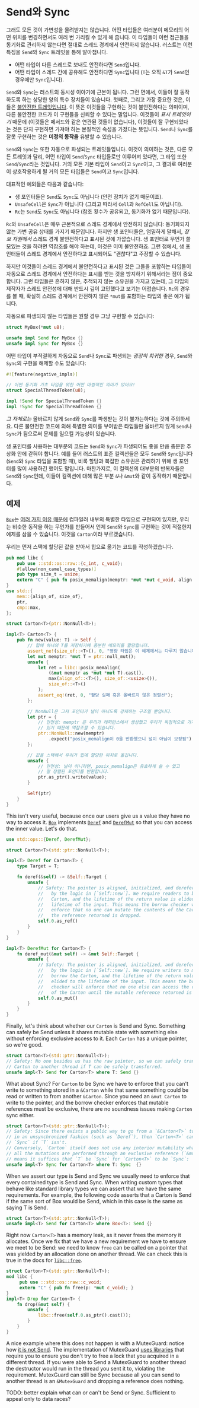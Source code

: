 # Send와 Sync

그래도 모든 것이 가변성을 물려받지는 않습니다. 어떤 타입들은 여러분이 메모리의 어떤 위치를 변경하면서도 여러 번 가리킬 수 있게 해 줍니다. 이 타입들이 이런 접근들을 동기화로 관리하지 않는다면 절대로 스레드 경계에서 안전하지 않습니다. 
러스트는 이런 특징을 `Send`와 `Sync` 트레잇을 통해 알아챕니다.

* 어떤 타입이 다른 스레드로 보내도 안전하다면 `Send`입니다.
* 어떤 타입이 스레드 간에 공유해도 안전하다면 `Sync`입니다 (`T`는 오직 `&T`가 `Send`인 경우에만 `Sync`입니다).

`Send`와 `Sync`는 러스트의 동시성 이야기에 근본이 됩니다. 그런 면에서, 이들이 잘 동작하도록 하는 상당한 양의 특수 장치들이 있습니다. 첫째로, 그리고 가장 중요한 것은, 이들은 [불안전한 트레잇입니다][unsafe_traits]. 
이 뜻은 이것들을 구현하는 것이 불안전하다는 의미이며, 다른 불안전한 코드가 이 구현들을 신뢰할 수 있다는 말입니다. 이것들이 *표시 트레잇이기* 때문에 (이것들은 메서드와 같은 연관된 것들이 없습니다), 
이것들이 잘 구현되었다는 것은 단지 구현하면 가져야 하는 본질적인 속성을 가졌다는 뜻입니다. `Send`나 `Sync`를 잘못 구현하는 것은 **미정의 동작을** 유발할 수 있습니다.

`Send`와 `Sync`는 또한 자동으로 파생되는 트레잇들입니다. 이것이 의미하는 것은, 다른 모든 트레잇과 달리, 어떤 타입이 `Send`/`Sync` 타입들로만 이루어져 있다면, 그 타입 또한 `Send`/`Sync`라는 것입니다. 
거의 모든 기본 타입이 `Send`이고 `Sync`이고, 그 결과로 여러분이 상호작용하게 될 거의 모든 타입들은 `Send`이고 `Sync`입니다. 

대표적인 예외들은 다음과 같습니다:

* 생 포인터들은 `Send`도 `Sync`도 아닙니다 (안전 장치가 없기 때문이죠).
* `UnsafeCell`은 `Sync`가 아닙니다 (그리고 따라서 `Cell`과 `RefCell`도 아닙니다).
* `Rc`는 `Send`도 `Sync`도 아닙니다 (참조 횟수가 공유되고, 동기화가 없기 때문입니다).

`Rc`와 `UnsafeCell`은 매우 근본적으로 스레드 경계에서 안전하지 않습니다: 동기화되지 않는 가변 공유 상태를 가지기 때문입니다. 하지만 생 포인터들은, 엄밀하게 말해서, *정보 차원에서* 스레드 경계 불안전하다고 표시된 것에 가깝습니다. 
생 포인터로 무언가 쓸모있는 것을 하려면 역참조를 해야 하는데, 이것은 이미 불안전하죠. 그런 점에서, 생 포인터들이 스레드 경계에서 안전하다고 표시되어도 "괜찮다"고 주장할 수 있습니다.

하지만 이것들이 스레드 경계에서 불안전하다고 표시된 것은 그들을 포함하는 타입들이 자동으로 스레드 경계에서 안전하다는 표시를 받는 것을 방지하기 위해서라는 점이 중요합니다. 
그런 타입들은 흔하지 않은, 추적되지 않는 소유권을 가지고 있는데, 그 타입의 제작자가 스레드 안전성에 대해 반드시 깊이 고민했다고 보기는 어렵습니다. 
`Rc`의 경우를 볼 때, 확실히 스레드 경계에서 안전하지 않은 `*mut`를 포함하는 타입의 좋은 예가 됩니다.

자동으로 파생되지 않는 타입들은 원할 경우 그냥 구현할 수 있습니다:

```rust
struct MyBox(*mut u8);

unsafe impl Send for MyBox {}
unsafe impl Sync for MyBox {}
```

어떤 타입이 부적절하게 자동으로 `Send`나 `Sync`로 파생되는 *굉장히 희귀한* 경우, `Send`와 `Sync`의 구현을 해제할 수도 있습니다:

```rust
#![feature(negative_impls)]

// 어떤 동기화 기초 타입을 위한 어떤 마법적인 의미가 있어요!
struct SpecialThreadToken(u8);

impl !Send for SpecialThreadToken {}
impl !Sync for SpecialThreadToken {}
```

*그 자체로는* 올바르지 않게 `Send`와 `Sync`를 파생받는 것이 불가는하다는 것에 주의하세요. 다른 불안전한 코드에 의해 특별한 의미를 부여받은 타입들만 올바르지 않게 `Send`나 `Sync`가 됨으로써 문제를 일으킬 가능성이 있습니다.

생 포인터를 사용하는 대부분의 코드는 `Send`와 `Sync`가 파생되어도 좋을 만큼 충분한 추상화 안에 갇혀야 합니다. 예를 들어 러스트의 표준 컬렉션들은 모두 `Send`와 `Sync`입니다 (`Send`와 `Sync` 타입을 포함할 때), 
비록 할당과 복잡한 소유권은 관리하기 위해 생 포인터를 많이 사용하긴 했어도 말입니다. 마찬가지로, 이 컬렉션의 대부분의 반복자들은 `Send`와 `Sync`인데, 이들이 컬렉션에 대해 많은 부분 `&`나 `&mut`와 같이 동작하기 때문입니다.

## 예제

[`Box`][box-doc]는 [여러 가지 이유 때문에][box-is-special] 컴파일러 내부의 특별한 타입으로 구현되어 있지만, 우리는 비슷한 동작을 하는 무언가를 만들어서 언제 `Send`와 `Sync`를 구현하는 것이 적절한지 예제를 삼을 수 있습니다. 
이것을 `Carton`이라 부르겠습니다.

우리는 먼저 스택에 할당된 값을 받아서 힙으로 옮기는 코드를 작성하겠습니다.

```rust
pub mod libc {
    pub use ::std::os::raw::{c_int, c_void};
    #[allow(non_camel_case_types)]
    pub type size_t = usize;
    extern "C" { pub fn posix_memalign(memptr: *mut *mut c_void, align: size_t, size: size_t) -> c_int; }
}
use std::{
    mem::{align_of, size_of},
    ptr,
    cmp::max,
};

struct Carton<T>(ptr::NonNull<T>);

impl<T> Carton<T> {
    pub fn new(value: T) -> Self {
        // 힙에 하나의 T를 저장하기에 충분한 메모리를 할당합니다.
        assert_ne!(size_of::<T>(), 0, "영량 타입은 이 예제에서는 다루지 않습니다");
        let mut memptr: *mut T = ptr::null_mut();
        unsafe {
            let ret = libc::posix_memalign(
                (&mut memptr as *mut *mut T).cast(),
                max(align_of::<T>(), size_of::<usize>()),
                size_of::<T>()
            );
            assert_eq!(ret, 0, "할당 실패 혹은 올바르지 않은 정렬선");
        };

        // NonNull은 그저 포인터가 널이 아니도록 강제하는 구조일 뿐입니다.
        let ptr = {
            // 안전성: memptr 은 우리가 레퍼런스에서 생성했고 우리가 독점적으로 가지고
            // 있기 때문에 역참조할 수 있습니다.
            ptr::NonNull::new(memptr)
                .expect("posix_memalign이 0을 반환했으니 널이 아님이 보장됨")
        };

        // 값을 스택에서 우리가 힙에 할당한 위치로 옮깁니다.
        unsafe {
            // 안전성: 널이 아니라면, posix_memalign은 유효하게 쓸 수 있고
            // 잘 정렬된 포인터를 반환합니다.
            ptr.as_ptr().write(value);
        }

        Self(ptr)
    }
}
```

This isn't very useful, because once our users give us a value they have no way
to access it. [`Box`][box-doc] implements [`Deref`][deref-doc] and
[`DerefMut`][deref-mut-doc] so that you can access the inner value. Let's do
that.

```rust
use std::ops::{Deref, DerefMut};

struct Carton<T>(std::ptr::NonNull<T>);

impl<T> Deref for Carton<T> {
    type Target = T;

    fn deref(&self) -> &Self::Target {
        unsafe {
            // Safety: The pointer is aligned, initialized, and dereferenceable
            //   by the logic in [`Self::new`]. We require readers to borrow the
            //   Carton, and the lifetime of the return value is elided to the
            //   lifetime of the input. This means the borrow checker will
            //   enforce that no one can mutate the contents of the Carton until
            //   the reference returned is dropped.
            self.0.as_ref()
        }
    }
}

impl<T> DerefMut for Carton<T> {
    fn deref_mut(&mut self) -> &mut Self::Target {
        unsafe {
            // Safety: The pointer is aligned, initialized, and dereferenceable
            //   by the logic in [`Self::new`]. We require writers to mutably
            //   borrow the Carton, and the lifetime of the return value is
            //   elided to the lifetime of the input. This means the borrow
            //   checker will enforce that no one else can access the contents
            //   of the Carton until the mutable reference returned is dropped.
            self.0.as_mut()
        }
    }
}
```

Finally, let's think about whether our `Carton` is Send and Sync. Something can
safely be Send unless it shares mutable state with something else without
enforcing exclusive access to it. Each `Carton` has a unique pointer, so
we're good.

```rust
struct Carton<T>(std::ptr::NonNull<T>);
// Safety: No one besides us has the raw pointer, so we can safely transfer the
// Carton to another thread if T can be safely transferred.
unsafe impl<T> Send for Carton<T> where T: Send {}
```

What about Sync? For `Carton` to be Sync we have to enforce that you can't
write to something stored in a `&Carton` while that same something could be read
or written to from another `&Carton`. Since you need an `&mut Carton` to
write to the pointer, and the borrow checker enforces that mutable
references must be exclusive, there are no soundness issues making `Carton`
sync either.

```rust
struct Carton<T>(std::ptr::NonNull<T>);
// Safety: Since there exists a public way to go from a `&Carton<T>` to a `&T`
// in an unsynchronized fashion (such as `Deref`), then `Carton<T>` can't be
// `Sync` if `T` isn't.
// Conversely, `Carton` itself does not use any interior mutability whatsoever:
// all the mutations are performed through an exclusive reference (`&mut`). This
// means it suffices that `T` be `Sync` for `Carton<T>` to be `Sync`:
unsafe impl<T> Sync for Carton<T> where T: Sync  {}
```

When we assert our type is Send and Sync we usually need to enforce that every
contained type is Send and Sync. When writing custom types that behave like
standard library types we can assert that we have the same requirements.
For example, the following code asserts that a Carton is Send if the same
sort of Box would be Send, which in this case is the same as saying T is Send.

```rust
struct Carton<T>(std::ptr::NonNull<T>);
unsafe impl<T> Send for Carton<T> where Box<T>: Send {}
```

Right now `Carton<T>` has a memory leak, as it never frees the memory it allocates.
Once we fix that we have a new requirement we have to ensure we meet to be Send:
we need to know `free` can be called on a pointer that was yielded by an
allocation done on another thread. We can check this is true in the docs for
[`libc::free`][libc-free-docs].

```rust
struct Carton<T>(std::ptr::NonNull<T>);
mod libc {
     pub use ::std::os::raw::c_void;
     extern "C" { pub fn free(p: *mut c_void); }
}
impl<T> Drop for Carton<T> {
    fn drop(&mut self) {
        unsafe {
            libc::free(self.0.as_ptr().cast());
        }
    }
}
```

A nice example where this does not happen is with a MutexGuard: notice how
[it is not Send][mutex-guard-not-send-docs-rs]. The implementation of MutexGuard
[uses libraries][mutex-guard-not-send-comment] that require you to ensure you
don't try to free a lock that you acquired in a different thread. If you were
able to Send a MutexGuard to another thread the destructor would run in the
thread you sent it to, violating the requirement. MutexGuard can still be Sync
because all you can send to another thread is an `&MutexGuard` and dropping a
reference does nothing.

TODO: better explain what can or can't be Send or Sync. Sufficient to appeal
only to data races?

[unsafe_traits]: safe-unsafe-meaning.html
[box-doc]: https://doc.rust-lang.org/std/boxed/struct.Box.html
[box-is-special]: https://manishearth.github.io/blog/2017/01/10/rust-tidbits-box-is-special/
[deref-doc]: https://doc.rust-lang.org/core/ops/trait.Deref.html
[deref-mut-doc]: https://doc.rust-lang.org/core/ops/trait.DerefMut.html
[mutex-guard-not-send-docs-rs]: https://doc.rust-lang.org/std/sync/struct.MutexGuard.html#impl-Send
[mutex-guard-not-send-comment]: https://github.com/rust-lang/rust/issues/23465#issuecomment-82730326
[libc-free-docs]: https://linux.die.net/man/3/free
